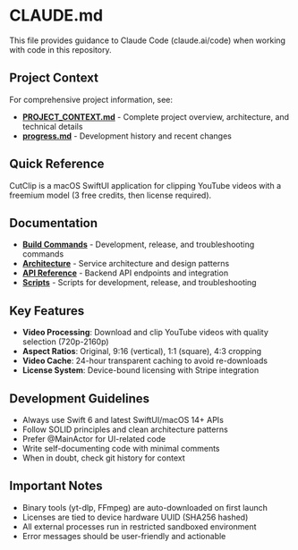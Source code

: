 # CLAUDE.md

This file provides guidance to Claude Code (claude.ai/code) when working with code in this repository.

## Project Context

For comprehensive project information, see:
- **[PROJECT_CONTEXT.md](agent-docs/PROJECT_CONTEXT.md)** - Complete project overview, architecture, and technical details
- **[progress.md](agent-docs/progress.md)** - Development history and recent changes

## Quick Reference

CutClip is a macOS SwiftUI application for clipping YouTube videos with a freemium model (3 free credits, then license required).

## Documentation

- **[Build Commands](agent-docs/BUILD_COMMANDS.md)** - Development, release, and troubleshooting commands
- **[Architecture](agent-docs/ARCHITECTURE.md)** - Service architecture and design patterns
- **[API Reference](agent-docs/API_REFERENCE.md)** - Backend API endpoints and integration
- **[Scripts](scripts/)** - Scripts for development, release, and troubleshooting

## Key Features

- **Video Processing**: Download and clip YouTube videos with quality selection (720p-2160p)
- **Aspect Ratios**: Original, 9:16 (vertical), 1:1 (square), 4:3 cropping
- **Video Cache**: 24-hour transparent caching to avoid re-downloads
- **License System**: Device-bound licensing with Stripe integration

## Development Guidelines

- Always use Swift 6 and latest SwiftUI/macOS 14+ APIs
- Follow SOLID principles and clean architecture patterns
- Prefer @MainActor for UI-related code
- Write self-documenting code with minimal comments
- When in doubt, check git history for context

## Important Notes

- Binary tools (yt-dlp, FFmpeg) are auto-downloaded on first launch
- Licenses are tied to device hardware UUID (SHA256 hashed)
- All external processes run in restricted sandboxed environment
- Error messages should be user-friendly and actionable